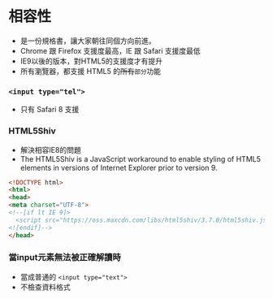 # 相容性

* 是一份規格書，讓大家朝往同個方向前進。
* Chrome 跟 Firefox 支援度最高，IE 跟 Safari 支援度最低
* IE9以後的版本，對HTML5的支援度才有提升
* 所有瀏覽器，都支援 HTML5 的~~所有~~`部分`功能


### `<input type="tel">`

* 只有 Safari 8 支援

### HTML5Shiv

* 解決相容IE8的問題
* The HTML5Shiv is a JavaScript workaround to enable styling of HTML5 elements in versions of Internet Explorer prior to version 9.

```html
<!DOCTYPE html>
<html>
<head>
<meta charset="UTF-8">
<!--[if lt IE 9]>
  <script src="https://oss.maxcdn.com/libs/html5shiv/3.7.0/html5shiv.js"></script>
<![endif]-->
</head>
```

### 當input元素無法被正確解讀時

*  當成普通的 `<input type="text">`
*  不檢查資料格式
